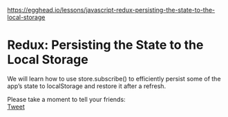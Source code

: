 <a href="https://egghead.io/lessons/javascript-redux-persisting-the-state-to-the-local-storage">https://egghead.io/lessons/javascript-redux-persisting-the-state-to-the-local-storage</a><div id="articleHeader"><h1>Redux: Persisting the State to the Local Storage</h1></div><div><div><p>We will learn how to use store.subscribe() to efficiently persist some of the app’s state to localStorage and restore it after a refresh.</p></div><div><div><div>Please take a moment to tell your friends:</div><div><a href="https://twitter.com/share" target="_blank">Tweet</a></div>